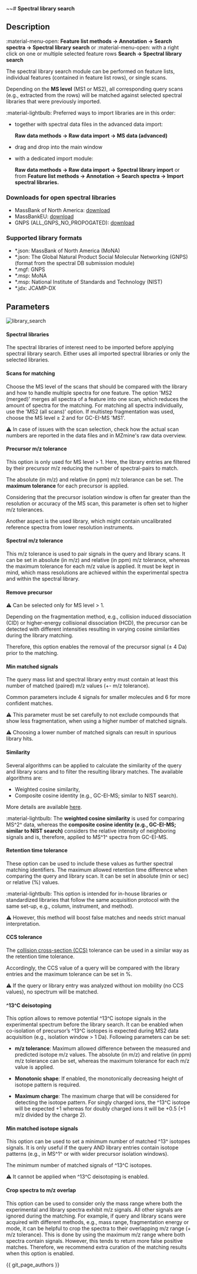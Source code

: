 ~~# **Spectral library search**

## **Description**

:material-menu-open: **Feature list methods → Annotation → Search spectra → Spectral library
search** 
or
:material-menu-open: with a right click on one or multiple selected feature rows **Search → Spectral library search**

The spectral library search module can be performed on feature lists, individual features (contained in feature list rows), or single scans. 

Depending on the **MS level** (MS1 or MS2), all corresponding query scans (e.g., extracted from the rows) will be matched against selected spectral libraries that were previously imported.

:material-lightbulb: Preferred ways to import libraries are in this order:

- together with spectral data files in the advanced data import:

    **Raw data methods → Raw data import → MS data (advanced)**

- drag and drop into the main window

- with a dedicated import module: 

    **Raw data methods → Raw data import → Spectral library import** or from **Feature list methods → Annotation → Search spectra → Import spectral libraries.**

### Downloads for open spectral libraries

- MassBank of North America: [download](https://mona.fiehnlab.ucdavis.edu/downloads)
- MassBankEU: [download](https://github.com/MassBank/MassBank-data/releases/latest)
- GNPS (ALL_GNPS_NO_PROPOGATED): [download](https://gnps-external.ucsd.edu/gnpslibrary)

### **Supported library formats**

- *.json: MassBank of North America (MoNA)
- *.json: The Global Natural Product Social Molecular Networking (GNPS) (format from the spectral DB submission module)
- *.mgf: GNPS
- *.msp: MoNA
- *.msp: National Institute of Standards and Technology (NIST)
- *.jdx: JCAMP-DX

## **Parameters**

![library_search](spectral_library_search.png)

#### **Spectral libraries**

The spectral libraries of interest need to be imported before applying spectral library search. 
Either uses all imported spectral libraries or only the selected libraries.

#### **Scans for matching**

Choose the MS level of the scans that should be compared with the library and how to handle multiple spectra for one feature. 
The option 'MS2 (merged)' merges all spectra of a feature into one scan,
which reduces the amount of spectra for the matching. For matching all spectra individually, use the 'MS2 (all scans)' option.
If multistep fragmentation was used, choose the MS level ≥ 2 and for GC-EI-MS 'MS1'. 

:warning: In case of issues with the scan selection, check how the actual scan numbers are reported in the data files and in MZmine's raw data overview.

#### **Precursor m/z tolerance**

This option is only used for MS level > 1. Here, the library entries are filtered by their precursor m/z reducing the number of spectral-pairs to match. 

The absolute (in m/z) and relative (in ppm) m/z tolerance can be set. The **maximum tolerance** for each precursor is applied. 

Considering that the precursor isolation window is often far greater than the resolution or accuracy of the MS scan, this parameter is often set to higher m/z tolerances. 

Another aspect is the used library, which might contain uncalibrated reference spectra from lower resolution instruments.

[//]: # (TODO Add separate entry on similarity measures)

#### **Spectral m/z tolerance**

This m/z tolerance is used to pair signals in the query and library scans. It 
can be set in absolute (in m/z) and relative (in ppm) m/z tolerance, whereas 
the maximum tolerance for each m/z value is applied. It must be kept in mind, which mass resolutions are achieved 
within the experimental spectra and within the spectral library.

#### **Remove precursor**

:warning: Can be selected only for MS level > 1. 

Depending on the fragmentation method, e.g., collision induced dissociation (CID) or higher-energy collisional dissociation (HCD), the precursor can be detected with different intensities resulting in varying cosine similarities during the library matching. 

Therefore, this option enables the removal of the precursor signal (± 4 Da) prior to the matching. 

#### **Min matched signals**

The query mass list and spectral library entry must contain at least this number of matched (paired) m/z values (+- m/z tolerance). 

Common parameters include 4 signals for smaller molecules and 6 for more confident matches.

:warning: This parameter must be set carefully to not exclude compounds that show less
fragmentation, when using a higher number of matched signals. 

:warning: Choosing a lower number of matched
signals can result in spurious library hits.

#### **Similarity**

Several algorithms can be applied to calculate the similarity of the query and library scans and to filter the resulting library matches. The available algorithms are:

- Weighted cosine similarity,
- Composite cosine identity (e.g., GC-EI-MS; similar to NIST search).

More details are available [here](spectral-similarity-measures.md).

:material-lightbulb: The **weighted cosine similarity** is used for comparing MS^2^ data, whereas the
**composite cosine identity (e.g., GC-EI-MS; similar to NIST search)** considers the relative intensity of
neighboring signals and is, therefore, applied to MS^1^ spectra from GC-EI-MS.


#### **Retention time tolerance**

These option can be used to include these values as further spectral matching identifiers. The maximum allowed retention time difference when comparing the query and library scan. It can be set in absolute (min or sec) or relative (%) values.


:material-lightbulb: This option is intended for in-house libraries or standardized libraries that follow the same acquisition protocol with the same set-up, e.g., column, instrument, and method).

:warning: However, this method will boost false matches and needs strict manual interpretation.

#### **CCS tolerance**

The [collision cross-section (CCS)](../../terminology/ion-mobility-terminology.md#collisional-cross-section) tolerance can be used in a similar way as the retention time tolerance.

Accordingly, the CCS value of a query will be compared with the library entries and the maximum tolerance
can be set in %.

:warning: If the query or library entry was analyzed without ion mobility (no CCS values), no spectrum will be matched.


#### **^13^C deisotoping**

This option allows to remove potential ^13^C isotope signals in the experimental spectrum before the library search.
It can be enabled when co-isolation of precursor’s ^13^C isotopes is expected during MS2 data acquisition (e.g., isolation window > 1 Da).
Following parameters can be set:

- **m/z tolerance**: Maximum allowed difference between the measured and predicted isotope m/z values. The absolute (in m/z) and relative (in ppm) m/z tolerance can be set, whereas the maximum tolerance for each m/z value is applied.

- **Monotonic shape**: If enabled, the monotonically decreasing height of isotope pattern is required.

- **Maximum charge**: The maximum charge that will be considered for detecting the isotope pattern. For singly charged ions, the ^13^C isotope will be expected +1 whereas for doubly charged ions it will be +0.5 (+1 m/z divided by the charge 2). 

#### **Min matched isotope signals**

This option can be used to set a minimum number of matched ^13^ isotopes signals. It is only useful if the query AND
library entries contain isotope patterns (e.g., in MS^1^ or with wider precursor isolation 
windows). 

The minimum number of matched signals of ^13^C isotopes. 

:warning: It cannot be applied when ^13^C deisotoping is enabled.

#### **Crop spectra to m/z overlap**

This option can be used to consider only the mass range where both the experimental and library spectra exhibit m/z
signals. All other signals are ignored during the matching. For example, if query and library scans were acquired with different
methods, e.g., mass range, fragmentation energy or mode, it can be helpful to crop the spectra to their overlapping m/z range (+ m/z tolerance). 
This is done by using the maximum m/z range where both spectra contain signals. However, this tends to return more false
positive matches. Therefore, we recommend extra curation of the matching results when this option is enabled.



{{ git_page_authors }}